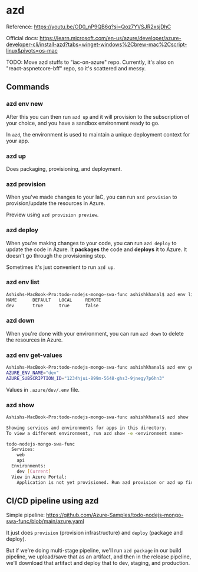 # azd
Reference: https://youtu.be/OD0_nP9QB6g?si=Qoz7YVSJR2xsjDhC

Official docs: https://learn.microsoft.com/en-us/azure/developer/azure-developer-cli/install-azd?tabs=winget-windows%2Cbrew-mac%2Cscript-linux&pivots=os-mac

TODO: Move azd stuffs to "iac-on-azure" repo.
Currently, it's also on "react-aspnetcore-bff" repo, so it's scattered and messy.

## Commands
### azd env new <env-name>
After this you can then run `azd up` and it will provision to the subscription of your choice, and you have
a sandbox environment ready to go.

In `azd`, the environment is used to maintain a unique deployment context for your app.

### azd up
Does packaging, provisioning, and deployment.

### azd provision
When you've made changes to your IaC, you can run `azd provision` to provision/update the resources in Azure.

Preview using `azd provision preview`.

### azd deploy
When you're making changes to your code, you can run `azd deploy` to update the code in Azure.
It **packages** the code and **deploys** it to Azure. It doesn't go through the provisioning step.

Sometimes it's just convenient to run `azd up`.

### azd env list
```bash
Ashishs-MacBook-Pro:todo-nodejs-mongo-swa-func ashishkhanal$ azd env list
NAME      DEFAULT   LOCAL     REMOTE
dev       true      true      false
```

### azd down
When you're done with your environment, you can run `azd down` to delete the resources in Azure.

### azd env get-values
```bash
Ashishs-MacBook-Pro:todo-nodejs-mongo-swa-func ashishkhanal$ azd env get-values
AZURE_ENV_NAME="dev"
AZURE_SUBSCRIPTION_ID="1234hjui-899m-5648-ghs3-9jnegy7p6hn3"
```
Values in `.azure/dev/.env` file.

### azd show
```bash
Ashishs-MacBook-Pro:todo-nodejs-mongo-swa-func ashishkhanal$ azd show

Showing services and environments for apps in this directory.
To view a different environment, run azd show -e <environment name>

todo-nodejs-mongo-swa-func
  Services:
    web  
    api  
  Environments:
    dev [Current]
  View in Azure Portal:
    Application is not yet provisioned. Run azd provision or azd up first.
```

## CI/CD pipeline using azd
Simple pipeline:
https://github.com/Azure-Samples/todo-nodejs-mongo-swa-func/blob/main/azure.yaml

It just does `provision` (provision infrastructure) and `deploy` (package and deploy).

But if we're doing multi-stage pipeline, we'll run `azd package` in our build pipeline, we upload/save that as
an artifact, and then in the release pipeline, we'll download that artifact and deploy that to dev,
staging, and production.